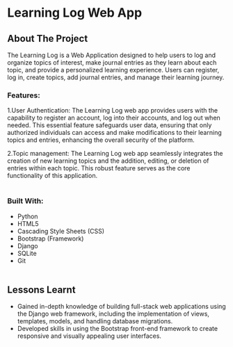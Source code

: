 # Learning Log Web App
## About The Project

The Learning Log is a Web Application designed to help users to log and organize topics of interest, make journal entries as they learn about each topic, and provide a personalized learning experience. Users can register, log in, create topics, add journal entries, and manage their learning journey.

### Features:

1.User Authentication: The Learning Log web app provides users with the capability to register an account, log into their accounts, and log out when needed. This essential feature safeguards user data, ensuring that only authorized individuals can access and make modifications to their learning topics and entries, enhancing the overall security of the platform.

2.Topic management: The Learning Log web app seamlessly integrates the creation of new learning topics and the addition, editing, or deletion of entries within each topic. This robust feature serves as the core functionality of this application.<br><br>

### Built With:
- Python
- HTML5
- Cascading Style Sheets (CSS)
- Bootstrap (Framework)
- Django
- SQLite
- Git<br><br>
## Lessons Learnt
- Gained in-depth knowledge of building full-stack web applications using the Django web framework, including the implementation of views, templates, models, and handling database migrations.
- Developed skills in using the Bootstrap front-end framework to create responsive and visually appealing user interfaces.
